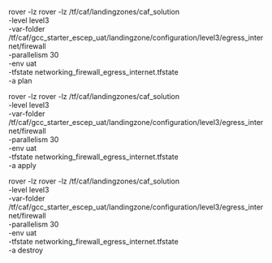 
rover -lz rover -lz /tf/caf/landingzones/caf_solution \
-level level3 \
-var-folder /tf/caf/gcc_starter_escep_uat/landingzone/configuration/level3/egress_internet/firewall \
-parallelism 30 \
-env uat \
-tfstate networking_firewall_egress_internet.tfstate \
-a plan


rover -lz rover -lz /tf/caf/landingzones/caf_solution \
-level level3 \
-var-folder /tf/caf/gcc_starter_escep_uat/landingzone/configuration/level3/egress_internet/firewall \
-parallelism 30 \
-env uat \
-tfstate networking_firewall_egress_internet.tfstate \
-a apply

rover -lz rover -lz /tf/caf/landingzones/caf_solution \
-level level3 \
-var-folder /tf/caf/gcc_starter_escep_uat/landingzone/configuration/level3/egress_internet/firewall \
-parallelism 30 \
-env uat \
-tfstate networking_firewall_egress_internet.tfstate \
-a destroy


